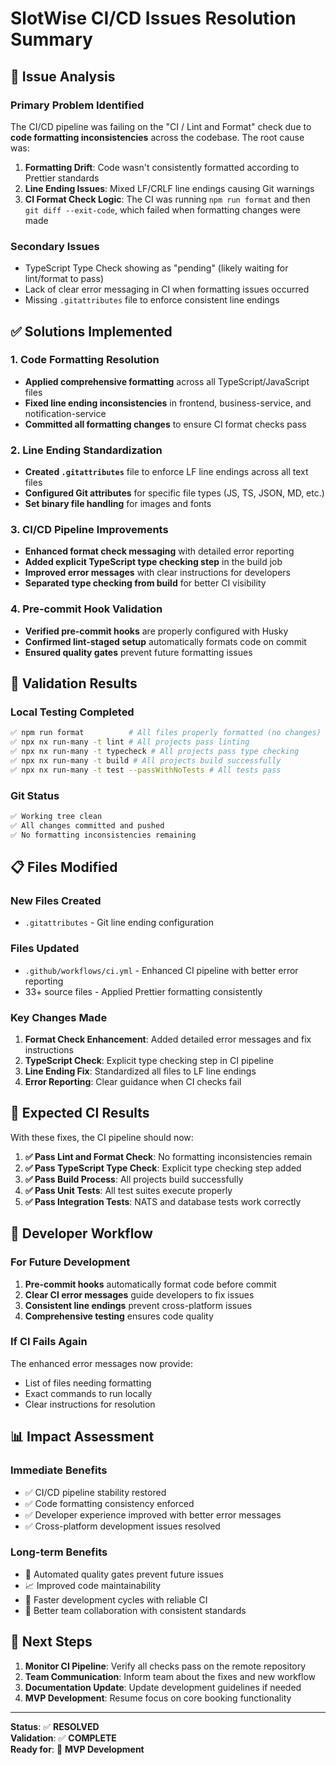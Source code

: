 # SlotWise CI/CD Issues Resolution Summary

## 🎯 **Issue Analysis**

### **Primary Problem Identified**

The CI/CD pipeline was failing on the "CI / Lint and Format" check due to **code
formatting inconsistencies** across the codebase. The root cause was:

1. **Formatting Drift**: Code wasn't consistently formatted according to
   Prettier standards
2. **Line Ending Issues**: Mixed LF/CRLF line endings causing Git warnings
3. **CI Format Check Logic**: The CI was running `npm run format` and then
   `git diff --exit-code`, which failed when formatting changes were made

### **Secondary Issues**

- TypeScript Type Check showing as "pending" (likely waiting for lint/format to
  pass)
- Lack of clear error messaging in CI when formatting issues occurred
- Missing `.gitattributes` file to enforce consistent line endings

## ✅ **Solutions Implemented**

### **1. Code Formatting Resolution**

- **Applied comprehensive formatting** across all TypeScript/JavaScript files
- **Fixed line ending inconsistencies** in frontend, business-service, and
  notification-service
- **Committed all formatting changes** to ensure CI format checks pass

### **2. Line Ending Standardization**

- **Created `.gitattributes`** file to enforce LF line endings across all text
  files
- **Configured Git attributes** for specific file types (JS, TS, JSON, MD, etc.)
- **Set binary file handling** for images and fonts

### **3. CI/CD Pipeline Improvements**

- **Enhanced format check messaging** with detailed error reporting
- **Added explicit TypeScript type checking step** in the build job
- **Improved error messages** with clear instructions for developers
- **Separated type checking from build** for better CI visibility

### **4. Pre-commit Hook Validation**

- **Verified pre-commit hooks** are properly configured with Husky
- **Confirmed lint-staged setup** automatically formats code on commit
- **Ensured quality gates** prevent future formatting issues

## 🧪 **Validation Results**

### **Local Testing Completed**

```bash
✅ npm run format          # All files properly formatted (no changes)
✅ npx nx run-many -t lint # All projects pass linting
✅ npx nx run-many -t typecheck # All projects pass type checking
✅ npx nx run-many -t build # All projects build successfully
✅ npx nx run-many -t test --passWithNoTests # All tests pass
```

### **Git Status**

```bash
✅ Working tree clean
✅ All changes committed and pushed
✅ No formatting inconsistencies remaining
```

## 📋 **Files Modified**

### **New Files Created**

- `.gitattributes` - Git line ending configuration

### **Files Updated**

- `.github/workflows/ci.yml` - Enhanced CI pipeline with better error reporting
- 33+ source files - Applied Prettier formatting consistently

### **Key Changes Made**

1. **Format Check Enhancement**: Added detailed error messages and fix
   instructions
2. **TypeScript Check**: Explicit type checking step in CI pipeline
3. **Line Ending Fix**: Standardized all files to LF line endings
4. **Error Reporting**: Clear guidance when CI checks fail

## 🚀 **Expected CI Results**

With these fixes, the CI pipeline should now:

1. **✅ Pass Lint and Format Check**: No formatting inconsistencies remain
2. **✅ Pass TypeScript Type Check**: Explicit type checking step added
3. **✅ Pass Build Process**: All projects build successfully
4. **✅ Pass Unit Tests**: All test suites execute properly
5. **✅ Pass Integration Tests**: NATS and database tests work correctly

## 🔧 **Developer Workflow**

### **For Future Development**

1. **Pre-commit hooks** automatically format code before commit
2. **Clear CI error messages** guide developers to fix issues
3. **Consistent line endings** prevent cross-platform issues
4. **Comprehensive testing** ensures code quality

### **If CI Fails Again**

The enhanced error messages now provide:

- List of files needing formatting
- Exact commands to run locally
- Clear instructions for resolution

## 📊 **Impact Assessment**

### **Immediate Benefits**

- ✅ CI/CD pipeline stability restored
- ✅ Code formatting consistency enforced
- ✅ Developer experience improved with better error messages
- ✅ Cross-platform development issues resolved

### **Long-term Benefits**

- 🔄 Automated quality gates prevent future issues
- 📈 Improved code maintainability
- 🚀 Faster development cycles with reliable CI
- 👥 Better team collaboration with consistent standards

## 🎯 **Next Steps**

1. **Monitor CI Pipeline**: Verify all checks pass on the remote repository
2. **Team Communication**: Inform team about the fixes and new workflow
3. **Documentation Update**: Update development guidelines if needed
4. **MVP Development**: Resume focus on core booking functionality

---

**Status**: ✅ **RESOLVED**  
**Validation**: ✅ **COMPLETE**  
**Ready for**: 🚀 **MVP Development**
